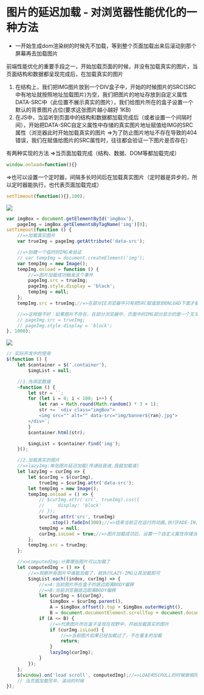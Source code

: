 # 图片的延迟加载 - 对浏览器性能优化的一种方法

- 一开始生成dom渲染树的时候先不加载，等到整个页面加载出来后滚动到那个屏幕再去加载图片

前端性能优化的重要手段之一，开始加载页面的时候，并没有加载真实的图片，当页面结构和数据都呈现完成后，在加载真实的图片
1. 在结构上，我们把IMG图片放到一个DIV盒子中，开始的时候图片的SRC(SRC中有地址就按照地址加载图片)为空，我们把图片的地址存放到自定义属性DATA-SRC中（此位置不展示真实的图片），我们给图片所在的盒子设置一个默认的背景图片占位(要求这张图片越小越好 1KB)
2. 在JS中，当监听到页面中的结构和数据都加载完成后（或者设置一个间隔时间），开始把DATA-SRC自定义属性中存储的真实图片地址赋值给IMG的SRC属性（浏览器此时开始加载真实的图片 =>为了防止图片地址不存在导致的404错误，我们在赋值给图片的SRC属性时，往往都会验证一下图片是否存在）


有两种实现的方法
=>当页面加载完成（结构、数据、DOM等都加载完成）
```js
window.onload=function(){}
```

=>也可以设置一个定时器，间隔多长时间后在加载真实图片（定时器是异步的，所以定时器能执行，也代表页面加载完成）
```js
setTimeout(function(){},100);
```
![](img/图片延迟加载的条件.png)

```js
var imgBox = document.getElementById('imgBox'),
    pageImg = imgBox.getElementsByTagName('img')[0];
setTimeout(function () {
    //=>加载真实图片
    var trueImg = pageImg.getAttribute('data-src');

    //=>创建一个临时的IMG来验证
    // var tempImg = document.createElement('img');
    var tempImg = new Image();
    tempImg.onload = function () {
        //=>图片加载成功触发这个事件
        pageImg.src = trueImg;
        pageImg.style.display = 'block';
        tempImg = null;
    };
    tempImg.src = trueImg;//=>在部分IE浏览器中只有把SRC赋值放到ONLOAD下面才能起到作用

    //=>这样做不好：如果图片不存在，在部分浏览器中，页面中的IMG部分显示的是一个叉叉，不好看（我们最好在赋值给页面的SRC属性的时候，先验证一下图片是否存在，存在我们在赋值）
    // pageImg.src = trueImg;
    // pageImg.style.display = 'block';
}, 1000);
```


![](img/图片延迟加载的条件.png)
```js
// 实际开发中的使用
$(function () {
    let $container = $('.container'),
        $imgList = null;

    //1.先绑定数据 
    ~function () {
        let str = ``;
        for (let i = 0; i < 100; i++) {
            let ran = Math.round(Math.random() * 3 + 1);
            str += `<div class="imgBox">
            <img src="" alt="" data-src="img/banner${ran}.jpg">
        </div>`;
        }
        $container.html(str);

        $imgList = $container.find('img');
    }();

    //2.加载真实的图片
    //=>lazyImg:单张图片延迟加载(传递给我谁,我就加载谁)
    let lazyImg = curImg => {
        let $curImg = $(curImg),
            trueImg = $curImg.attr('data-src');
        let tempImg = new Image();
        tempImg.onload = () => {
            // $curImg.attr('src', trueImg).css({
            //     display: 'block'
            // });
            $curImg.attr('src', trueImg)
                .stop().fadeIn(300);//=>结束当前正在运行的动画,执行FADE-IN,让图片300MS内渐现出来(JQ中提供的动画方法)
            tempImg = null;
            curImg.isLoad = true;//=>图片加载成功后，设置一个自定义属性存储当前图片已经加载了，后期不需要重复的加载
        };
        tempImg.src = trueImg;
    };

    //=>computedImg:计算哪张图片可以加载了
    let computedImg = () => {
        //=>观察所有图片中谁能加载了，就执行LAZY-IMG让其加载即可
        $imgList.each((index, curImg) => {
            //=>A:当前图片所在盒子的底边距离BODY偏移
            //=>B:当前浏览器底边距离BODY偏移
            let $curImg = $(curImg),
                $imgBox = $curImg.parent(),
                A = $imgBox.offset().top + $imgBox.outerHeight(),
                B = document.documentElement.scrollTop + document.documentElement.clientHeight;
            if (A <= B) {
                //=>代表图片所在盒子呈现在视野中，开始加载真实的图片
                if (curImg.isLoad) {
                    //=>当前图片如果已经加载过了，不在重复的加载
                    return;
                }
                lazyImg(curImg);
            }
        });
    };
    $(window).on('load scroll', computedImg);//=>LOAD和SCROLL的时候做相同的事情（JQ中的事件绑定特点）
    // 当页面加载完毕、滚动的时候
});
```